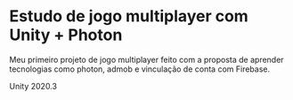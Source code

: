# Estudo de jogo multiplayer com Unity + Photon

Meu primeiro projeto de jogo multiplayer feito com a proposta de aprender tecnologias como photon, admob e vinculação de conta com Firebase.

Unity 2020.3
